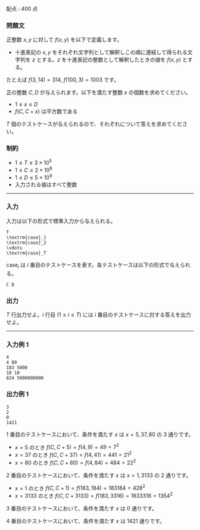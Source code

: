 配点 : $400$ 点

### 問題文

正整数 $x,y$ に対して $f(x,y)$ を以下で定義します。

  * 十進表記の $x,y$ をそれぞれ文字列として解釈しこの順に連結して得られる文字列を $z$ とする。$z$ を十進表記の整数として解釈したときの値を $f(x,y)$ とする。



たとえば $f(3,14)=314,\ f(100,3)=1003$ です。

正の整数 $C, D$ が与えられます。以下を満たす整数 $x$ の個数を求めてください。

  * $1 \leq x \leq D$
  * $f(C, C+x)$ は平方数である



$T$ 個のテストケースが与えられるので、それぞれについて答えを求めてください。

### 制約

  * $1 \leq T \leq 3 \times 10^5$
  * $1 \leq C \leq 2 \times 10^8$
  * $1 \leq D \leq 5 \times 10^9$
  * 入力される値はすべて整数



* * *

### 入力

入力は以下の形式で標準入力から与えられる。
    
    
    T
    \textrm{case}_1
    \textrm{case}_2
    \vdots
    \textrm{case}_T

$\textrm{case}_i$ は $i$ 番目のテストケースを表す。各テストケースは以下の形式で与えられる。
    
    
    C D

### 出力

$T$ 行出力せよ。$i$ 行目 ($1 \leq i \leq T$) には $i$ 番目のテストケースに対する答えを出力せよ。

* * *

### 入力例 1
    
    
    4
    4 80
    183 5000
    18 10
    824 5000000000

### 出力例 1
    
    
    3
    2
    0
    1421

$1$ 番目のテストケースにおいて、条件を満たす $x$ は $x = 5, 37, 80$ の $3$ 通りです。

  * $x=5$ のとき $f(C, C+5) = f(4,9) = 49 = 7^2$
  * $x=37$ のとき $f(C, C+37) = f(4,41) = 441 = 21^2$
  * $x=80$ のとき $f(C, C+80) = f(4,84) = 484 = 22^2$



$2$ 番目のテストケースにおいて、条件を満たす $x$ は $x = 1, 3133$ の $2$ 通りです。

  * $x=1$ のとき $f(C, C+1) = f(183,184) = 183184 = 428^2$
  * $x=3133$ のとき $f(C, C+3133) = f(183,3316) = 1833316 = 1354^2$



$3$ 番目のテストケースにおいて、条件を満たす $x$ は $0$ 通りです。

$4$ 番目のテストケースにおいて、条件を満たす $x$ は $1421$ 通りです。
